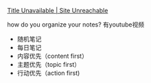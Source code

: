 [Title Unavailable \| Site Unreachable](https://www.youtube.com/watch?v=WtKeeDYA_2I)



how do you organize your notes? 有youtube视频

- 随机笔记
- 每日笔记
- 内容优先（content first）
- 主题优先（topic first）
- 行动优先（action first)






















